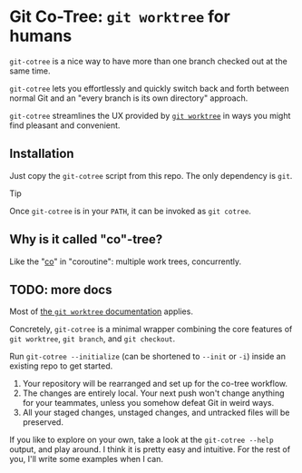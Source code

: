 # Git Co-Tree: `git worktree` for humans

`git-cotree` is a nice way to have more than
one branch checked out at the same time.

`git-cotree` lets you effortlessly and quickly
switch back and forth between normal Git and an
"every branch is its own directory" approach.

`git-cotree` streamlines the UX provided by
[`git worktree`](https://git-scm.com/docs/git-worktree)
in ways you might find pleasant and convenient.


## Installation

Just copy the `git-cotree` script from this repo.
The only dependency is `git`.

> [!TIP]
> Once `git-cotree` is in your `PATH`,
> it can be invoked as `git cotree`.


## Why is it called "co"-tree?

Like the "[co](https://en.wiktionary.org/wiki/co-#English)"
in "coroutine": multiple work trees, concurrently.


## TODO: more docs

Most of [the `git worktree` documentation](https://git-scm.com/docs/git-worktree)
applies.

Concretely, `git-cotree` is a minimal wrapper
combining the core features of `git worktree`,
`git branch`, and `git checkout`.

Run `git-cotree --initialize` (can be
shortened to `--init` or `-i`) inside
an existing repo to get started.

1. Your repository will be rearranged and
   set up for the co-tree workflow.
2. The changes are entirely local. Your next push
   won't change anything for your teammates,
   unless you somehow defeat Git in weird ways.
3. All your staged changes, unstaged changes,
   and untracked files will be preserved.

If you like to explore on your own, take a look at
the `git-cotree --help` output, and play around.
I think it is pretty easy and intuitive. For the
rest of you, I'll write some examples when I can.
